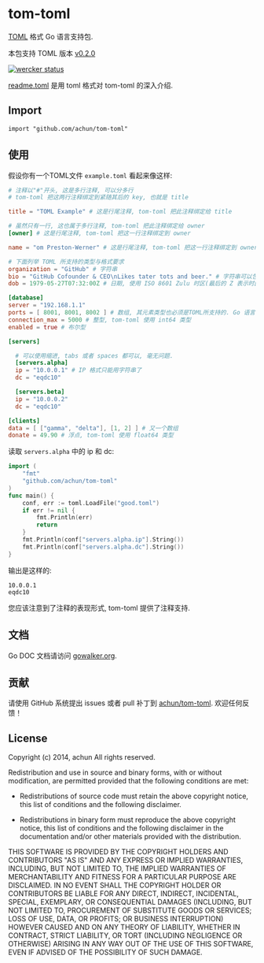 tom-toml
========

[TOML](https://github.com/mojombo/toml) 格式 Go 语言支持包.

本包支持 TOML 版本
[v0.2.0](https://github.com/mojombo/toml/blob/master/versions/toml-v0.2.0.md)

[![wercker status](https://app.wercker.com/status/28e2ac15ba6930f928b10187ad4043c3 "wercker status")](https://app.wercker.com/project/bykey/28e2ac15ba6930f928b10187ad4043c3)

[readme.toml](readme.toml) 是用 toml 格式对 tom-toml 的深入介绍.

## Import

    import "github.com/achun/tom-toml"


## 使用

假设你有一个TOML文件 `example.toml` 看起来像这样:

```toml
# 注释以"#"开头, 这是多行注释, 可以分多行
# tom-toml 把这两行注释绑定到紧随其后的 key, 也就是 title

title = "TOML Example" # 这是行尾注释, tom-toml 把此注释绑定给 title

# 虽然只有一行, 这也属于多行注释, tom-toml 把此注释绑定给 owner
[owner] # 这是行尾注释, tom-toml 把这一行注释绑定到 owner

name = "om Preston-Werner" # 这是行尾注释, tom-toml 把这一行注释绑定到 owner.name

# 下面列举 TOML 所支持的类型与格式要求
organization = "GitHub" # 字符串
bio = "GitHub Cofounder & CEO\nLikes tater tots and beer." # 字符串可以包含转义字符
dob = 1979-05-27T07:32:00Z # 日期, 使用 ISO 8601 Zulu 时区(最后的 Z 表示时区为 +00:00). 对 Go 来说兼容 RFC3339 layout.

[database]
server = "192.168.1.1"
ports = [ 8001, 8001, 8002 ] # 数组, 其元素类型也必须是TOML所支持的. Go 语言下类型是 slice
connection_max = 5000 # 整型, tom-toml 使用 int64 类型
enabled = true # 布尔型

[servers]

  # 可以使用缩进, tabs 或者 spaces 都可以, 毫无问题.
  [servers.alpha]
  ip = "10.0.0.1" # IP 格式只能用字符串了
  dc = "eqdc10"

  [servers.beta]
  ip = "10.0.0.2"
  dc = "eqdc10"

[clients]
data = [ ["gamma", "delta"], [1, 2] ] # 又一个数组
donate = 49.90 # 浮点, tom-toml 使用 float64 类型
```

读取 `servers.alpha` 中的 ip 和 dc:

```go
import (
    "fmt"
    "github.com/achun/tom-toml"
)
func main() {
    conf, err := toml.LoadFile("good.toml")
    if err != nil {
        fmt.Println(err)
        return
    }
    fmt.Println(conf["servers.alpha.ip"].String())
    fmt.Println(conf["servers.alpha.dc"].String())
}
```

输出是这样的:

```
10.0.0.1
eqdc10
```

您应该注意到了注释的表现形式, tom-toml 提供了注释支持.

## 文档

Go DOC 文档请访问
[gowalker.org](http://gowalker.org/github.com/achun/tom-toml).


## 贡献

请使用 GitHub 系统提出 issues 或者 pull 补丁到
[achun/tom-toml](https://github.com/achun/tom-toml). 欢迎任何反馈！


## License
Copyright (c) 2014, achun
All rights reserved.

Redistribution and use in source and binary forms, with or without modification,
are permitted provided that the following conditions are met:

* Redistributions of source code must retain the above copyright notice, this
  list of conditions and the following disclaimer.

* Redistributions in binary form must reproduce the above copyright notice, this
  list of conditions and the following disclaimer in the documentation and/or
  other materials provided with the distribution.

THIS SOFTWARE IS PROVIDED BY THE COPYRIGHT HOLDERS AND CONTRIBUTORS "AS IS" AND
ANY EXPRESS OR IMPLIED WARRANTIES, INCLUDING, BUT NOT LIMITED TO, THE IMPLIED
WARRANTIES OF MERCHANTABILITY AND FITNESS FOR A PARTICULAR PURPOSE ARE
DISCLAIMED. IN NO EVENT SHALL THE COPYRIGHT HOLDER OR CONTRIBUTORS BE LIABLE FOR
ANY DIRECT, INDIRECT, INCIDENTAL, SPECIAL, EXEMPLARY, OR CONSEQUENTIAL DAMAGES
(INCLUDING, BUT NOT LIMITED TO, PROCUREMENT OF SUBSTITUTE GOODS OR SERVICES;
LOSS OF USE, DATA, OR PROFITS; OR BUSINESS INTERRUPTION) HOWEVER CAUSED AND ON
ANY THEORY OF LIABILITY, WHETHER IN CONTRACT, STRICT LIABILITY, OR TORT
(INCLUDING NEGLIGENCE OR OTHERWISE) ARISING IN ANY WAY OUT OF THE USE OF THIS
SOFTWARE, EVEN IF ADVISED OF THE POSSIBILITY OF SUCH DAMAGE.
